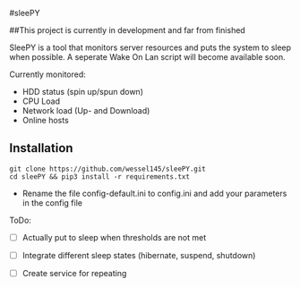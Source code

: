 #sleePY

##This project is currently in development and far from finished

SleePY is a tool that monitors server resources and puts the system to sleep when possible. A seperate Wake On Lan script will become available soon.


Currently monitored:
- HDD status (spin up/spun down)
- CPU Load
- Network load (Up- and Download)
- Online hosts


## Installation
```git clone https://github.com/wessel145/sleePY.git```   
```cd sleePY && pip3 install -r requirements.txt  ```

- Rename the file config-default.ini to config.ini and add your parameters in the config file

ToDo:

-[ ] Actually put to sleep when thresholds are not met
-[ ] Integrate different sleep states (hibernate, suspend, shutdown)
-[ ] Create service for repeating

